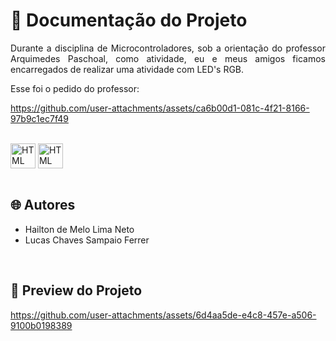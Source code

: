 # 📒 Documentação do Projeto

<p align="justify">
Durante a disciplina de Microcontroladores, sob a orientação do professor Arquimedes Paschoal, como atividade, eu e meus amigos ficamos encarregados de realizar uma atividade com LED's RGB.

Esse foi o pedido do professor:



https://github.com/user-attachments/assets/ca6b00d1-081c-4f21-8166-97b9c1ec7f49



</p>

<div style="display: inline_block"><br>
  <img align="center" alt="HTML" heigth="30" width="40" src="https://github.com/hailtonneto/IFPE-Controle-de-Direcao-de-um-motor-de-passo-bipolar/assets/130097508/fa5b8991-0734-4da4-92e9-58bb639e6ab7">
  <img align="center" alt="HTML" heigth="30" width="40" src="https://cdn.jsdelivr.net/gh/devicons/devicon@latest/icons/arduino/arduino-original.svg">
</div>

<br>

## 🌐 Autores

- Hailton de Melo Lima Neto
- Lucas Chaves Sampaio Ferrer

<br>

## 🔗 Preview do Projeto

<p>
  

https://github.com/user-attachments/assets/6d4aa5de-e4c8-457e-a506-9100b0198389


</p>
